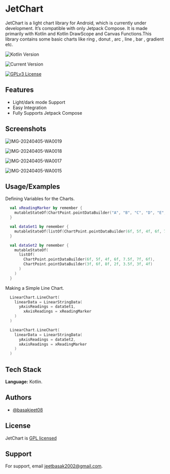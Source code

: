 
# JetChart

JetChart is a light chart library for Android, which is currently under development. It’s compatible with only Jetpack Compose. It is made primarily with Kotlin and Kotlin DrawScope and Canvas Functions.This library contains some basic charts like ring , donut , arc , line , bar , gradient etc.


![Kotlin Version](https://img.shields.io/badge/Kotlin-1.8.0-8A2BE2)

![Current Version](https://img.shields.io/badge/Version-v1.0.1-8A2BE2)

[![GPLv3 License](https://img.shields.io/badge/License-GPL%20v3-yellow.svg)](https://opensource.org/licenses/)
## Features

- Light/dark mode Support
- Easy Integration
- Fully Supports Jetpack Compose


## Screenshots

![IMG-20240405-WA0019](https://github.com/basakjeet08/JetChart/assets/24616267/1b7fc019-32fe-4b79-bc3b-6606e7d61c6b)

![IMG-20240405-WA0018](https://github.com/basakjeet08/JetChart/assets/24616267/bcf70375-bdf6-471d-aa34-58b1118dba40)

![IMG-20240405-WA0017](https://github.com/basakjeet08/JetChart/assets/24616267/23f93fdc-9ce9-427b-9e44-8a43b02f2e65)

![IMG-20240405-WA0015](https://github.com/basakjeet08/JetChart/assets/24616267/5ad67953-d5f4-49ca-8777-507215b092c7)

## Usage/Examples

Defining Variables for the Charts.

```kotlin
  val xReadingMarker by remember {
    mutableStateOf(ChartPoint.pointDataBuilder("A", "B", "C", "D", "E", "F", "G"))
  }

  val dataSet1 by remember {
    mutableStateOf(listOf(ChartPoint.pointDataBuilder(6f, 5f, 4f, 6f, 7.5f, 7f, 6f)))
  }

  val dataSet2 by remember {
    mutableStateOf(
      listOf(
        ChartPoint.pointDataBuilder(6f, 5f, 4f, 6f, 7.5f, 7f, 6f),
        ChartPoint.pointDataBuilder(3f, 6f, 8f, 2f, 3.5f, 3f, 4f)
      )
    )
  }
```

Making a Simple Line Chart.

```kotlin
  LinearChart.LineChart(
    linearData = LinearStringData(
      yAxisReadings = dataSet1,
        xAxisReadings = xReadingMarker
    )
  )
```

```kotlin
  LinearChart.LineChart(
    linearData = LinearStringData(
      yAxisReadings = dataSet2,
      xAxisReadings = xReadingMarker
    )
  )
```
## Tech Stack

**Language:** Kotlin.


## Authors

- [@basakjeet08](https://www.github.com/basakjeet08)


## License

JetChart is [GPL licensed](./LICENSE)
## Support

For support, email jeetbasak2002@gmail.com.

